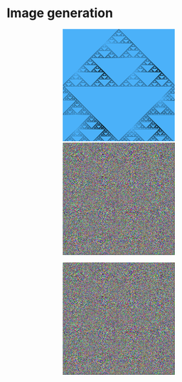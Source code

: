 # Image generation

<p align="center">
  <img width="50%" height="50%" src="./ret_images/sierpinski_triangle.png">
  <img width="50%" height="50%" src="./ret_images/rnd_image.png">
</p>

<p align="center">
  <img width="50%" height="50%" src="./ret_images/rnd_image.png">
</p>

